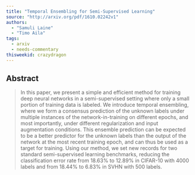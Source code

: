 ```yaml
---
title: "Temporal Ensembling for Semi-Supervised Learning"
source: "http://arxiv.org/pdf/1610.02242v1"
authors:
  - "Samuli Laine"
  - "Timo Aila"
tags:
  - arxiv
  - needs-commentary
thisweekid: crazydragon
---
```

## Abstract
>   In this paper, we present a simple and efficient method for training deep
> neural networks in a semi-supervised setting where only a small portion of
> training data is labeled. We introduce temporal ensembling, where we form a
> consensus prediction of the unknown labels under multiple instances of the
> network-in-training on different epochs, and most importantly, under different
> regularization and input augmentation conditions. This ensemble prediction can
> be expected to be a better predictor for the unknown labels than the output of
> the network at the most recent training epoch, and can thus be used as a target
> for training. Using our method, we set new records for two standard
> semi-supervised learning benchmarks, reducing the classification error rate
> from 18.63% to 12.89% in CIFAR-10 with 4000 labels and from 18.44% to 6.83% in
> SVHN with 500 labels.
> 